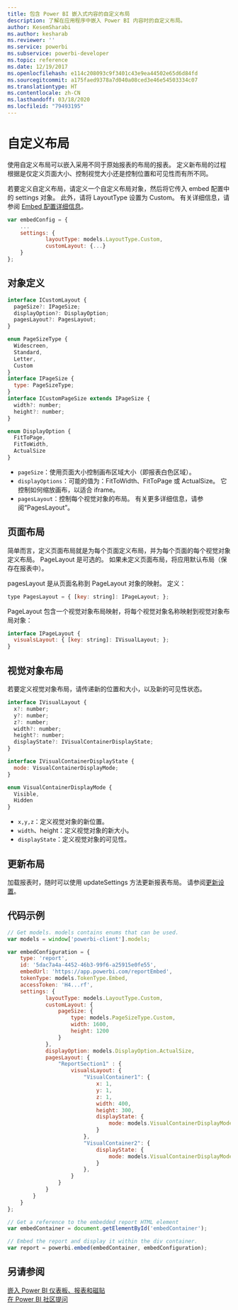 ```yaml
---
title: 包含 Power BI 嵌入式内容的自定义布局
description: 了解在应用程序中嵌入 Power BI 内容时的自定义布局。
author: KesemSharabi
ms.author: kesharab
ms.reviewer: ''
ms.service: powerbi
ms.subservice: powerbi-developer
ms.topic: reference
ms.date: 12/19/2017
ms.openlocfilehash: e114c208093c9f3401c43e9ea44502e65d6d84fd
ms.sourcegitcommit: a175faed9378a7d040a08ced3e46e54503334c07
ms.translationtype: HT
ms.contentlocale: zh-CN
ms.lasthandoff: 03/18/2020
ms.locfileid: "79493195"
---
```

# <a name="custom-layouts"></a>自定义布局

使用自定义布局可以嵌入采用不同于原始报表的布局的报表。 定义新布局的过程根据是仅定义页面大小、控制视觉大小还是控制位置和可见性而有所不同。

若要定义自定义布局，请定义一个自定义布局对象，然后将它传入 embed 配置中的 settings 对象。 此外，请将 LayoutType 设置为 Custom。 有关详细信息，请参阅 [Embed 配置详细信息](https://github.com/Microsoft/PowerBI-JavaScript/wiki/Embed-Configuration-Details)。

```javascript
var embedConfig = {
    ...
    settings: {
            layoutType: models.LayoutType.Custom,
            customLayout: {...}
    }
};
```

## <a name="object-definition"></a>对象定义

```javascript
interface ICustomLayout {
  pageSize?: IPageSize;
  displayOption?: DisplayOption;
  pagesLayout?: PagesLayout;
}

enum PageSizeType {
  Widescreen,
  Standard,
  Letter,
  Custom
}
interface IPageSize {
  type: PageSizeType;
}
interface ICustomPageSize extends IPageSize {
  width?: number;
  height?: number;
}

enum DisplayOption {
  FitToPage,
  FitToWidth,
  ActualSize
}
```

- `pageSize`：使用页面大小控制画布区域大小（即报表白色区域）。
- `displayOptions`：可能的值为：FitToWidth、FitToPage 或 ActualSize。 它控制如何缩放画布，以适合 iframe。
- `pagesLayout`：控制每个视觉对象的布局。 有关更多详细信息，请参阅“PagesLayout”。

## <a name="pages-layout"></a>页面布局

简单而言，定义页面布局就是为每个页面定义布局，并为每个页面的每个视觉对象定义布局。
PageLayout 是可选的。 如果未定义页面布局，将应用默认布局（保存在报表中）。

pagesLayout 是从页面名称到 PageLayout 对象的映射。 定义：

```javascript
type PagesLayout = { [key: string]: IPageLayout; };
```

PageLayout 包含一个视觉对象布局映射，将每个视觉对象名称映射到视觉对象布局对象：

```javascript
interface IPageLayout {
  visualsLayout: { [key: string]: IVisualLayout; };
}
```

## <a name="visual-layout"></a>视觉对象布局

若要定义视觉对象布局，请传递新的位置和大小，以及新的可见性状态。

```javascript
interface IVisualLayout {
  x?: number;
  y?: number;
  z?: number;
  width?: number;
  height?: number;
  displayState?: IVisualContainerDisplayState;
}

interface IVisualContainerDisplayState {
  mode: VisualContainerDisplayMode;
}

enum VisualContainerDisplayMode {
  Visible,
  Hidden
}
```

- `x,y,z`：定义视觉对象的新位置。
- `width`、height：定义视觉对象的新大小。
- `displayState`：定义视觉对象的可见性。

## <a name="update-layout"></a>更新布局

加载报表时，随时可以使用 updateSettings 方法更新报表布局。 请参阅[更新设置](https://github.com/Microsoft/PowerBI-JavaScript/wiki/Update-Settings)。

## <a name="code-example"></a>代码示例

```javascript
// Get models. models contains enums that can be used.
var models = window['powerbi-client'].models;

var embedConfiguration = {
    type: 'report',
    id: '5dac7a4a-4452-46b3-99f6-a25915e0fe55',
    embedUrl: 'https://app.powerbi.com/reportEmbed',
    tokenType: models.TokenType.Embed,
    accessToken: 'H4...rf',
    settings: {
            layoutType: models.LayoutType.Custom,
            customLayout: {
                pageSize: {
                    type: models.PageSizeType.Custom,
                    width: 1600,
                    height: 1200
                }
            },
            displayOption: models.DisplayOption.ActualSize,
            pagesLayout: {
                "ReportSection1" : {
                    visualsLayout: {
                        "VisualContainer1": {
                            x: 1,
                            y: 1,
                            z: 1,
                            width: 400,
                            height: 300,
                            displayState: {
                                mode: models.VisualContainerDisplayMode.Visible
                            }
                        },
                        "VisualContainer2": {
                            displayState: {
                                mode: models.VisualContainerDisplayMode.Hidden
                            }
                        },
                    }
                }
            }
        }
    }
};

// Get a reference to the embedded report HTML element
var embedContainer = document.getElementById('embedContainer');

// Embed the report and display it within the div container.
var report = powerbi.embed(embedContainer, embedConfiguration);
```

## <a name="see-also"></a>另请参阅

[嵌入 Power BI 仪表板、报表和磁贴](embed-sample-for-customers.md)   
[在 Power BI 社区提问](https://community.powerbi.com/)
